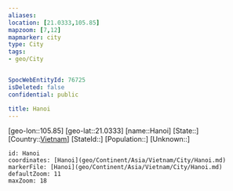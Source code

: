 ```yaml
---
aliases: 
location: [21.0333,105.85]
mapzoom: [7,12] 
mapmarker: city 
type: City
tags:
- geo/City


SpocWebEntityId: 76725
isDeleted: false
confidential: public

title: Hanoi
---
```

[geo-lon::105.85]
[geo-lat::21.0333]
[name::Hanoi]
[State::]
[Country::[Vietnam](geo/Continent/Asia/Vietnam.md)]
[StateId::]
[Population::]
[Unknown::]


```leaflet
id: Hanoi
coordinates: [Hanoi](geo/Continent/Asia/Vietnam/City/Hanoi.md)
markerFile: [Hanoi](geo/Continent/Asia/Vietnam/City/Hanoi.md)
defaultZoom: 11 
maxZoom: 18
```


